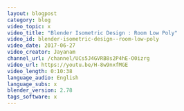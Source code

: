 ```yaml
---
layout: blogpost
category: blog
video_topic: x
video_title: "Blender Isometric Design : Room Low Poly"
video_id: blender-isometric-design--room-low-poly
video_date: 2017-06-27
video_creator: Jayanam
channel_url: /channel/UCs5J4GVRB8s2P4hE-O0izrg
video_url: https://youtu.be/H-8w9nxfMGE
video_length: 0:10:38
language_audio: English
language_subs: x
blender_version: 2.78
tags_software: x
---
```

